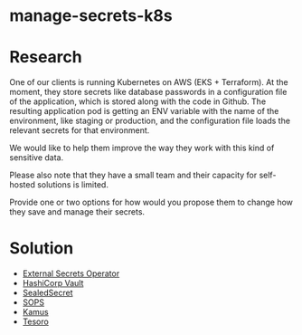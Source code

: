 # manage-secrets-k8s

# Research 
One of our clients is running Kubernetes on AWS (EKS + Terraform). At the moment, they store secrets like database passwords in a configuration file of the application, which is stored along with the code in Github. The resulting application pod is getting an ENV variable with the name of the environment, like staging or production, and the configuration file loads the relevant secrets for that environment.

We would like to help them improve the way they work with this kind of sensitive data.

Please also note that they have a small team and their capacity for self-hosted solutions is limited.

Provide one or two options for how would you propose them to change how they save and manage their secrets.

# Solution 
- [External Secrets Operator](https://github.com/rustamsariyev/manage-secrets-k8s/blob/main/eso/README.md)
- [HashiCorp Vault](https://github.com/rustamsariyev/manage-secrets-k8s/blob/main/vault/README.md)
- [SealedSecret](https://github.com/rustamsariyev/manage-secrets-k8s/blob/main/sealed-secrets/README.md)
- [SOPS](https://github.com/rustamsariyev/manage-secrets-k8s/blob/main/sops/README.md)
- [Kamus](https://github.com/rustamsariyev/manage-secrets-k8s/blob/main/kamus/README.md)
- [Tesoro](https://github.com/rustamsariyev/manage-secrets-k8s/blob/main/tesoro/README.md)